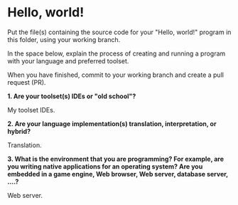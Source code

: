 # Hello, world!
    
Put the file(s) containing the source code for your "Hello, world!" program in this folder, using your working branch.

In the space below, explain the process of creating and running a program with your language and preferred toolset.

When you have finished, commit to your working branch and create a pull request (PR).

**1. Are your toolset(s) IDEs or "old school"?**

My toolset IDEs.

**2. Are your language implementation(s) translation, interpretation, or hybrid?**

Translation.

**3. What is the environment that you are programming? For example, are you writing native applications for an operating system? Are you embedded in a game engine, Web browser, Web server, database server, ....?**

Web server. 